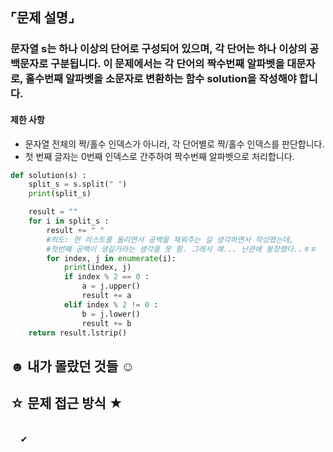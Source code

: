 ## ⌜문제 설명⌟
### 문자열 s는 하나 이상의 단어로 구성되어 있으며, 각 단어는 하나 이상의 공백문자로 구분됩니다. 이 문제에서는 각 단어의 짝수번째 알파벳을 대문자로, 홀수번째 알파벳을 소문자로 변환하는 함수 solution을 작성해야 합니다.

#### 제한 사항
* 문자열 전체의 짝/홀수 인덱스가 아니라, 각 단어별로 짝/홀수 인덱스를 판단합니다.
* 첫 번째 글자는 0번째 인덱스로 간주하여 짝수번째 알파벳으로 처리합니다.
```python
def solution(s) :
    split_s = s.split(" ")
    print(split_s)

    result = ""
    for i in split_s :
        result += " "   
        #의도: 한 리스트를 돌리면서 공백을 채워주는 걸 생각하면서 작성했는데, 
        #첫번째 공백이 생길거라는 생각을 못 함. 그래서 예... 난관에 봉창했다..ㅎㅎ
        for index, j in enumerate(i):
            print(index, j)
            if index % 2 == 0 :
                a = j.upper()
                result += a 
            elif index % 2 != 0 :
                b = j.lower()
                result += b
    return result.lstrip()
```

## ☻ 내가 몰랐던 것들 ☺︎
## ☆ 문제 접근 방식 ★
<br> &nbsp;&nbsp;&nbsp; ✔︎